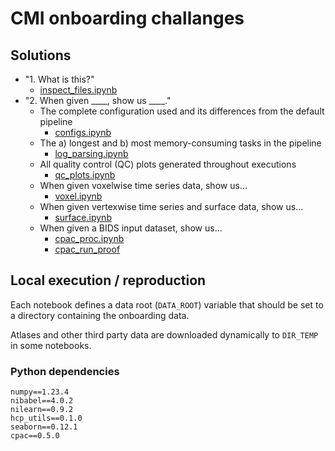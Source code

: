# CMI onboarding challanges

## Solutions

- "1. What is this?"
  - [inspect_files.ipynb]()
- "2. When given ____, show us ____."
  - The complete configuration used and its differences from the default pipeline
    - [configs.ipynb]()
  - The a) longest and b) most memory-consuming tasks in the pipeline
    - [log_parsing.ipynb]()
  - All quality control (QC) plots generated throughout executions
    - [qc_plots.ipynb]()
  - When given voxelwise time series data, show us...
    - [voxel.ipynb]()
  - When given vertexwise time series and surface data, show us...
    - [surface.ipynb]()
  - When given a BIDS input dataset, show us...
    - [cpac_proc.ipynb]()
    - [cpac_run_proof]()


## Local execution / reproduction

Each notebook defines a data root (`DATA_ROOT`) variable that should 
be set to a directory containing the onboarding data.

Atlases and other third party data are downloaded dynamically to 
`DIR_TEMP` in some notebooks.

### Python dependencies

```
numpy==1.23.4
nibabel==4.0.2
nilearn==0.9.2
hcp_utils==0.1.0
seaborn==0.12.1
cpac==0.5.0
```
